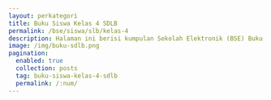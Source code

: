 ```yaml
---
layout: perkategori
title: Buku Siswa Kelas 4 SDLB
permalink: /bse/siswa/slb/kelas-4
description: Halaman ini berisi kumpulan Sekolah Elektronik (BSE) Buku Siswa Satuan Pendidikan SDLB Kelas 4.
image: /img/buku-sdlb.png
pagination: 
  enabled: true
  collection: posts
  tag: buku-siswa-kelas-4-sdlb
  permalink: /:num/  
---
```

